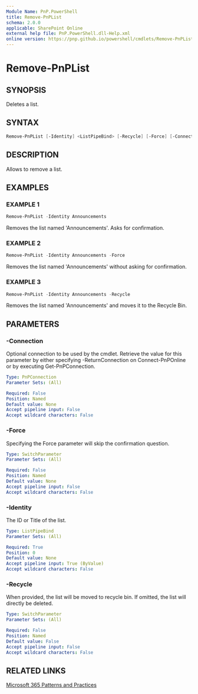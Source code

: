 ```yaml
---
Module Name: PnP.PowerShell
title: Remove-PnPList
schema: 2.0.0
applicable: SharePoint Online
external help file: PnP.PowerShell.dll-Help.xml
online version: https://pnp.github.io/powershell/cmdlets/Remove-PnPList.html
---
```

 
# Remove-PnPList

## SYNOPSIS
Deletes a list.

## SYNTAX

```powershell
Remove-PnPList [-Identity] <ListPipeBind> [-Recycle] [-Force] [-Connection <PnPConnection>]
```

## DESCRIPTION

Allows to remove a list.

## EXAMPLES

### EXAMPLE 1
```powershell
Remove-PnPList -Identity Announcements
```

Removes the list named 'Announcements'. Asks for confirmation.

### EXAMPLE 2
```powershell
Remove-PnPList -Identity Announcements -Force
```

Removes the list named 'Announcements' without asking for confirmation.

### EXAMPLE 3
```powershell
Remove-PnPList -Identity Announcements -Recycle
```

Removes the list named 'Announcements' and moves it to the Recycle Bin.

## PARAMETERS

### -Connection
Optional connection to be used by the cmdlet. Retrieve the value for this parameter by either specifying -ReturnConnection on Connect-PnPOnline or by executing Get-PnPConnection.

```yaml
Type: PnPConnection
Parameter Sets: (All)

Required: False
Position: Named
Default value: None
Accept pipeline input: False
Accept wildcard characters: False
```

### -Force
Specifying the Force parameter will skip the confirmation question.

```yaml
Type: SwitchParameter
Parameter Sets: (All)

Required: False
Position: Named
Default value: None
Accept pipeline input: False
Accept wildcard characters: False
```

### -Identity
The ID or Title of the list.

```yaml
Type: ListPipeBind
Parameter Sets: (All)

Required: True
Position: 0
Default value: None
Accept pipeline input: True (ByValue)
Accept wildcard characters: False
```

### -Recycle
When provided, the list will be moved to recycle bin. If omitted, the list will directly be deleted.

```yaml
Type: SwitchParameter
Parameter Sets: (All)

Required: False
Position: Named
Default value: False
Accept pipeline input: False
Accept wildcard characters: False
```

## RELATED LINKS

[Microsoft 365 Patterns and Practices](https://aka.ms/m365pnp)